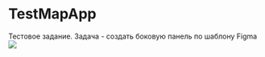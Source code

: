 # TestMapApp
Тестовое задание. Задача - создать боковую панель по шаблону Figma
![](https://github.com/ztzmtv/TestMapApp/blob/master/MapApp%2009.54.59.gif)
